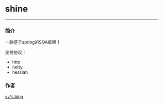 # shine

----------

### 简介

一款基于spring的SOA框架
1

支持协议：
- http
- netty
- hessian

### 作者
[vv's blog](http://blog.csdn.net/williamxww1)
